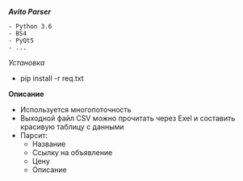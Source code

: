 ***Avito Parser***

    - Python 3.6
    - BS4
    - PyQt5
    - ...

*Установка*

- pip install -r req.txt

**Описание**

- Используется многопоточность
- Выходной файл CSV можно прочитать через Exel и составить красивую таблицу с данными
- Парсит:
    - Название
    - Ссылку на объявление
    - Цену
    - Описание
    
